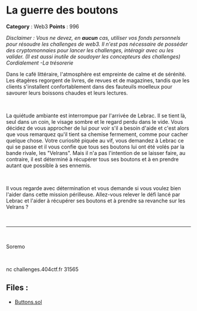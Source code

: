 # La guerre des boutons

**Category** : Web3
**Points** : 996

<div style="margin-bottom: 1em;"><i>Disclaimer : Vous ne devez, en <b>aucun</b> cas, utiliser vos fonds personnels pour résoudre les challenges de web3. Il n'est pas nécessaire de posséder des cryptomonnaies pour lancer les challenges, intéragir avec ou les valider. (Il est aussi inutile de soudoyer les concepteurs des challenges) Cordialement -La trésorerie</i></div>

Dans le café littéraire, l'atmosphère est empreinte de calme et de sérénité. Les étagères regorgent de livres, de revues et de magazines, tandis que les clients s'installent confortablement dans des fauteuils moelleux pour savourer leurs boissons chaudes et leurs lectures.

<p class="space">&nbsp;</p>

La quiétude ambiante est interrompue par l'arrivée de Lebrac. Il se tient là, seul dans un coin, le visage sombre et le regard perdu dans le vide. Vous décidez de vous approcher de lui pour voir s'il a besoin d'aide et c'est alors que vous remarquez qu'il tient sa chemise fermement, comme pour cacher quelque chose. Votre curiosité piquée au vif, vous demandez à Lebrac ce qui se passe et il vous confie que tous ses boutons lui ont été volés par la bande rivale, les "Velrans". Mais il n'a pas l'intention de se laisser faire, au contraire, il est déterminé à récupérer tous ses boutons et à en prendre autant que possible à ses ennemis.

<p class="space">&nbsp;</p>

Il vous regarde avec détermination et vous demande si vous voulez bien l'aider dans cette mission périlleuse. Allez-vous relever le défi lancé par Lebrac et l'aider à récupérer ses boutons et à prendre sa revanche sur les Velrans ?

<p class="space">&nbsp;</p>

***

<p class="space">&nbsp;</p>

<div class="author">Soremo</div>

<p class="space">&nbsp;</p>


nc challenges.404ctf.fr 31565

## Files : 
 - [Buttons.sol](./Buttons.sol)


